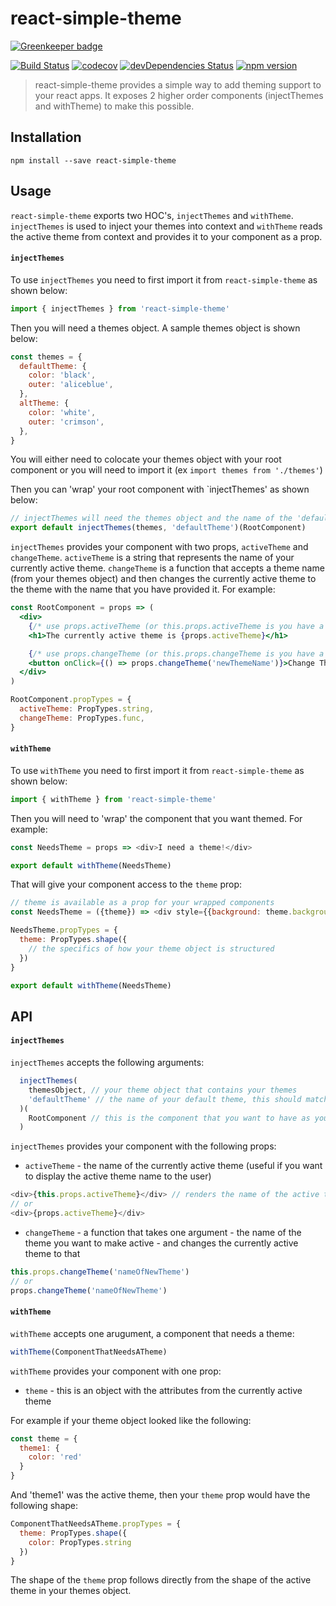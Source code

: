 # react-simple-theme

[![Greenkeeper badge](https://badges.greenkeeper.io/divyagnan/react-simple-theme.svg)](https://greenkeeper.io/)

[![Build Status](https://travis-ci.org/divyagnan/react-simple-theme.svg?branch=master)](https://travis-ci.org/divyagnan/react-simple-theme)
[![codecov](https://codecov.io/gh/divyagnan/react-simple-theme/branch/master/graph/badge.svg)](https://codecov.io/gh/divyagnan/react-simple-theme)
[![devDependencies Status](https://david-dm.org/divyagnan/react-simple-theme/dev-status.svg)](https://david-dm.org/divyagnan/react-simple-theme?type=dev)
[![npm version](https://badge.fury.io/js/react-simple-theme.svg)](https://badge.fury.io/js/react-simple-theme)

> react-simple-theme provides a simple way to add theming support to your react apps. It exposes 2 higher order components (injectThemes and withTheme) to make this possible.

## Installation

`npm install --save react-simple-theme`

## Usage

`react-simple-theme` exports two HOC's, `injectThemes` and `withTheme`. `injectThemes` is used to inject your themes into context and `withTheme` reads the active theme from context and provides it to your component as a prop.

#### `injectThemes`

To use `injectThemes` you need to first import it from `react-simple-theme` as shown below:

```js
import { injectThemes } from 'react-simple-theme'
```
Then you will need a themes object. A sample themes object is shown below:
```js
const themes = {
  defaultTheme: {
    color: 'black',
    outer: 'aliceblue',
  },
  altTheme: {
    color: 'white',
    outer: 'crimson',
  },
}
```
You will either need to colocate your themes object with your root component or you will need to import it (ex `import themes from './themes'`)

Then you can 'wrap' your root component with `injectThemes' as shown below:

```js
// injectThemes will need the themes object and the name of the 'default theme'
export default injectThemes(themes, 'defaultTheme')(RootComponent)
```
`injectThemes` provides your component with two props, `activeTheme` and `changeTheme`. `activeTheme` is a string that represents the name of your currently active theme. `changeTheme` is a function that accepts a theme name (from your themes object) and then changes the currently active theme to the theme with the name that you have provided it. For example:

```jsx
const RootComponent = props => (
  <div>
    {/* use props.activeTheme (or this.props.activeTheme is you have a class component) to get access to the name of the active theme */}
    <h1>The currently active theme is {props.activeTheme}</h1>

    {/* use props.changeTheme (or this.props.changeTheme is you have a class component) get access to a function that changes the currently active theme. it takes one argument - the name of the theme you want to make active */}
    <button onClick={() => props.changeTheme('newThemeName')}>Change Theme</button>
  </div>
)

RootComponent.propTypes = {
  activeTheme: PropTypes.string,
  changeTheme: PropTypes.func,
}
```

#### `withTheme`

To use `withTheme` you need to first import it from `react-simple-theme` as shown below:

```js
import { withTheme } from 'react-simple-theme'
```
Then you will need to 'wrap' the component that you want themed. For example:

```js
const NeedsTheme = props => <div>I need a theme!</div>

export default withTheme(NeedsTheme)
```
That will give your component access to the `theme` prop:

```js
// theme is available as a prop for your wrapped components
const NeedsTheme = ({theme}) => <div style={{background: theme.background}}>I need a theme!</div>

NeedsTheme.propTypes = {
  theme: PropTypes.shape({
    // the specifics of how your theme object is structured
  })
}

export default withTheme(NeedsTheme)
```

## API

#### `injectThemes`

`injectThemes` accepts the following arguments:
```js
  injectThemes(
    themesObject, // your theme object that contains your themes
    'defaultTheme' // the name of your default theme, this should match a theme in your theme object
  )(
    RootComponent // this is the component that you want to have as your base to inject themes into
  )
```
`injectThemes` provides your component with the following props:

* `activeTheme` - the name of the currently active theme (useful if you want to display the active theme name to the user)
```js
<div>{this.props.activeTheme}</div> // renders the name of the active theme
// or
<div>{props.activeTheme}</div>
```

* `changeTheme` - a function that takes one argument - the name of the theme you want to make active - and changes the currently active theme to that

```js
this.props.changeTheme('nameOfNewTheme')
// or 
props.changeTheme('nameOfNewTheme')
```
#### `withTheme`

`withTheme` accepts one arugument, a component that needs a theme:
```js
withTheme(ComponentThatNeedsATheme)
```

`withTheme` provides your component with one prop:

* `theme` - this is an object with the attributes from the currently active theme

For example if your theme object looked like the following:

```js
const theme = {
  theme1: {
    color: 'red'
  }
}
```
And 'theme1' was the active theme, then your `theme` prop would have the following shape:

```js
ComponentThatNeedsATheme.propTypes = {
  theme: PropTypes.shape({
    color: PropTypes.string
  })
}
```
The shape of the `theme` prop follows directly from the shape of the active theme in your themes object.
